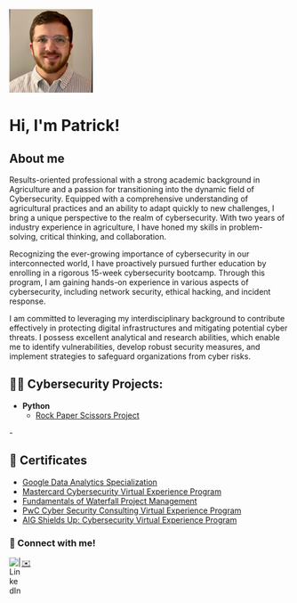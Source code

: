 <img src="https://github.com/patrickapepe/patrickpepe/blob/main/Prof%20headshot.jpg" alt="Profile Picture" width="150" height="150">
<h1>Hi, I'm Patrick! 

<h2>About me</h2>

   Results-oriented professional with a strong academic background in Agriculture and a passion for transitioning into the dynamic field of Cybersecurity. Equipped with a comprehensive understanding of agricultural practices and an ability to adapt quickly to new challenges, I bring a unique perspective to the realm of cybersecurity. With two years of industry experience in agriculture, I have honed my skills in problem-solving, critical thinking, and collaboration. 
   
   
   
   Recognizing the ever-growing importance of cybersecurity in our interconnected world, I have proactively pursued further education by enrolling in a rigorous 15-week cybersecurity bootcamp. Through this program, I am gaining hands-on experience in various aspects of cybersecurity, including network security, ethical hacking, and incident response.



   
   I am committed to leveraging my interdisciplinary background to contribute effectively in protecting digital infrastructures and mitigating potential cyber threats. I possess excellent analytical and research abilities, which enable me to identify vulnerabilities, develop robust security measures, and implement strategies to safeguard organizations from cyber risks.
   

<h2>👨‍💻 Cybersecurity Projects:</h2>

- <b>Python</b>
  - [Rock Paper Scissors Project](https://replit.com/@patrickpepe/Rock-Paper-Scissors-1129?v=1)



-<h2>📜 Certificates </h2>
  - [Google Data Analytics Specialization](https://coursera.org/share/4c809c932130a5c87f924188255fc682)
  - [Mastercard Cybersecurity Virtual Experience Program](https://forage-uploads-prod.s3.amazonaws.com/completion-certificates/Mastercard/vcKAB5yYAgvemepGQ_Mastercard_kHokZHCDmZNvPDisy_1685718311485_completion_certificate.pdf)
  - [Fundamentals of Waterfall Project Management](https://www.credly.com/badges/2c4463b0-8c2c-4322-ac81-27b9fc750e26/linked_in_profile)
  - [PwC Cyber Security Consulting Virtual Experience Program](https://forage-uploads-prod.s3.amazonaws.com/completion-certificates/PwC%20US/4KqDALSkyRNPXjQGa_PwC%20US_kHokZHCDmZNvPDisy_1686323774174_completion_certificate.pdf)
  - [AIG Shields Up: Cybersecurity Virtual Experience Program](https://forage-uploads-prod.s3.amazonaws.com/completion-certificates/aig/2ZFnEGEDKTQMtEv9C_AIG_kHokZHCDmZNvPDisy_1686927473986_completion_certificate.pdf)
  
 




<h3> 🤳 Connect with me! </h3>

[<img align="left" alt=" | LinkedIn" width="22px" src="https://i.stack.imgur.com/gVE0j.png" />][linkedin]

[linkedin]: https://www.linkedin.com/in/patrick-pepe-a099a5257/

<a href="mailto:patrick.pepe@rutgers.edu"> ✉️</a>

